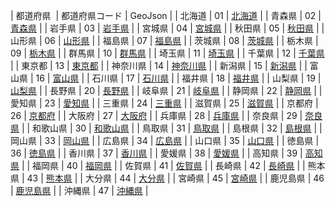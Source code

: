 |  都道府県  | 都道府県コード | GeoJson |
| 北海道 | 01 | [北海道](/01) |
| 青森県 | 02 | [青森県](/02) |
| 岩手県 | 03 | [岩手県](/03) |
| 宮城県 | 04 | [宮城県](/04) |
| 秋田県 | 05 | [秋田県](/05) |
| 山形県 | 06 | [山形県](/06) |
| 福島県 | 07 | [福島県](/07) |
| 茨城県 | 08 | [茨城県](/08) |
| 栃木県 | 09 | [栃木県](/09) |
| 群馬県 | 10 | [群馬県](/10) |
| 埼玉県 | 11 | [埼玉県](/11) |
| 千葉県 | 12 | [千葉県](/12) |
| 東京都 | 13 | [東京都](/13) |
| 神奈川県 | 14 | [神奈川県](/14) |
| 新潟県 | 15 | [新潟県](/15) |
| 富山県 | 16 | [富山県](/16) |
| 石川県 | 17 | [石川県](/17) |
| 福井県 | 18 | [福井県](/18) |
| 山梨県 | 19 | [山梨県](/19) |
| 長野県 | 20 | [長野県](/20) |
| 岐阜県 | 21 | [岐阜県](/21) |
| 静岡県 | 22 | [静岡県](/22) |
| 愛知県 | 23 | [愛知県](/23) |
| 三重県 | 24 | [三重県](/24) |
| 滋賀県 | 25 | [滋賀県](/25) |
| 京都府 | 26 | [京都府](/26) |
| 大阪府 | 27 | [大阪府](/27) |
| 兵庫県 | 28 | [兵庫県](/28) |
| 奈良県 | 29 | [奈良県](/29) |
| 和歌山県 | 30 | [和歌山県](/30) |
| 鳥取県 | 31 | [鳥取県](/31) |
| 島根県 | 32 | [島根県](/32) |
| 岡山県 | 33 | [岡山県](/33) |
| 広島県 | 34 | [広島県](/34) |
| 山口県 | 35 | [山口県](/35) |
| 徳島県 | 36 | [徳島県](/36) |
| 香川県 | 37 | [香川県](/37) |
| 愛媛県 | 38 | [愛媛県](/38) |
| 高知県 | 39 | [高知県](/39) |
| 福岡県 | 40 | [福岡県](/40) |
| 佐賀県 | 41 | [佐賀県](/41) |
| 長崎県 | 42 | [長崎県](/42) |
| 熊本県 | 43 | [熊本県](/43) |
| 大分県 | 44 | [大分県](/44) |
| 宮崎県 | 45 | [宮崎県](/45) |
| 鹿児島県 | 46 | [鹿児島県](/46) |
| 沖縄県 | 47 | [沖縄県](/47) |

